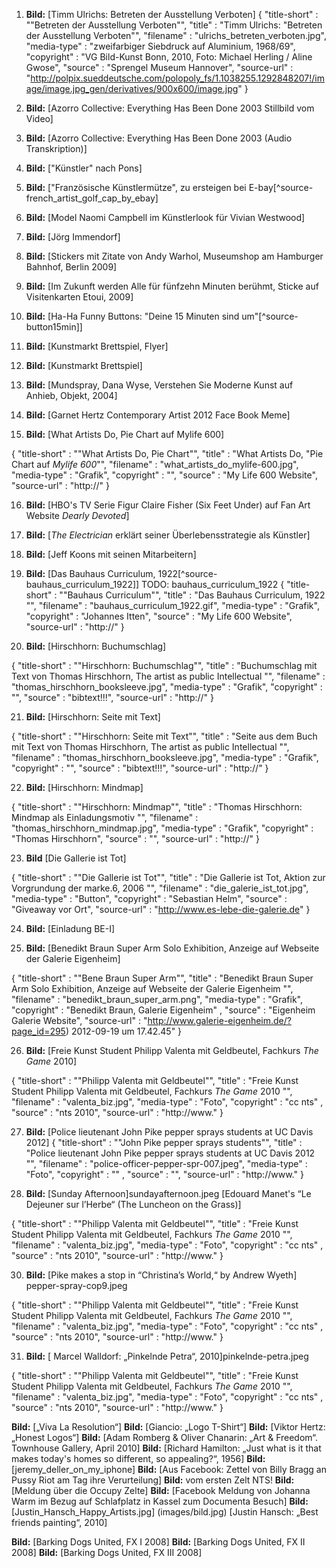 01. **Bild:** [Timm Ulrichs: Betreten der Ausstellung Verboten]
{
  "title-short" : "\"Betreten der Ausstellung Verboten\"",
  "title" : "Timm Ulrichs: \"Betreten der Ausstellung Verboten\"",
  "filename" : "ulrichs_betreten_verboten.jpg",
  "media-type" : "zweifarbiger Siebdruck auf Aluminium, 1968/69",
  "copyright" : "VG Bild-Kunst Bonn, 2010, Foto: Michael Herling / Aline Gwose",
  "source" : "Sprengel Museum Hannover",
  "source-url" : "http://polpix.sueddeutsche.com/polopoly_fs/1.1038255.1292848207!/image/image.jpg_gen/derivatives/900x600/image.jpg"
}

02. **Bild:** [Azorro Collective: Everything Has Been Done 2003 Stillbild vom Video]

03. **Bild:** [Azorro Collective: Everything Has Been Done 2003 (Audio Transkription)]

04. **Bild:** ["Künstler" nach Pons]  

05. **Bild:** ["Französische Künstlermütze", zu ersteigen bei E-bay[^source-french_artist_golf_cap_by_ebay]

06. **Bild:** [Model Naomi Campbell im Künstlerlook für Vivian Westwood]

07. **Bild:** [Jörg Immendorf]

08. **Bild:** [Stickers mit Zitate von Andy Warhol, Museumshop am Hamburger Bahnhof, Berlin 2009]
09. **Bild:** [Im Zukunft werden Alle für fünfzehn Minuten berühmt, Sticke auf Visitenkarten Etoui, 2009]
10. **Bild:** [Ha-Ha Funny Buttons: "Deine 15 Minuten sind um"[^source-button15min]] 


11. **Bild:** [Kunstmarkt Brettspiel, Flyer] 
12. **Bild:** [Kunstmarkt Brettspiel]

13. **Bild:** [Mundspray, Dana Wyse, Verstehen Sie Moderne Kunst auf Anhieb, Objekt, 2004]

14. **Bild:** [Garnet Hertz Contemporary Artist 2012 Face Book Meme]

15. **Bild:** [What Artists Do, Pie Chart auf Mylife 600]

{
  "title-short" : "\"What Artists Do, Pie Chart\"",
  "title" : "What Artists Do, \"Pie Chart auf *Mylife 600*\"",
  "filename" : "what_artists_do_mylife-600.jpg",
  "media-type" : "Grafik",
  "copyright" : "",
  "source" : "My Life 600 Website",
  "source-url" : "http://"
}

16. **Bild:** [HBO's TV Serie Figur Claire Fisher (Six Feet Under) auf Fan Art Website *Dearly Devoted*]

17. **Bild:** [*The Electrician* erklärt seiner Überlebensstrategie als Künstler] 

18. **Bild:** [Jeff Koons mit seinen Mitarbeitern]

19. **Bild:** [Das Bauhaus Curriculum, 1922[^source-bauhaus_curriculum_1922]] TODO: bauhaus_curriculum_1922
{
  "title-short" : "\"Bauhaus Curriculum\"",
  "title" : "Das Bauhaus Curriculum, 1922 \"",
  "filename" : "bauhaus_curriculum_1922.gif",
  "media-type" : "Grafik",
  "copyright" : "Johannes Itten",
  "source" : "My Life 600 Website",
  "source-url" : "http://"
}


20. **Bild:** [Hirschhorn: Buchumschlag]



{
  "title-short" : "\"Hirschhorn: Buchumschlag\"",
  "title" : "Buchumschlag mit Text von Thomas Hirschhorn, The artist as public Intellectual \"",
  "filename" : "thomas_hirschhorn_booksleeve.jpg",
  "media-type" : "Grafik",
  "copyright" : "",
  "source" : "bibtext!!!",
  "source-url" : "http://"
}


21. **Bild:** [Hirschhorn: Seite mit Text]


{
  "title-short" : "\"Hirschhorn: Seite mit Text\"",
  "title" : "Seite aus dem Buch mit Text von Thomas Hirschhorn, The artist as public Intellectual \"",
  "filename" : "thomas_hirschhorn_booksleeve.jpg",
  "media-type" : "Grafik",
  "copyright" : "",
  "source" : "bibtext!!!",
  "source-url" : "http://"
}



22. **Bild:** [Hirschhorn: Mindmap]

{
  "title-short" : "\"Hirschhorn: Mindmap\"",
  "title" : "Thomas Hirschhorn: Mindmap als Einladungsmotiv \"",
  "filename" : "thomas_hirschhorn_mindmap.jpg",
  "media-type" : "Grafik",
  "copyright" : "Thomas Hirschhorn",
  "source" : "",
  "source-url" : "http://"
}




23. **Bild** [Die Gallerie ist Tot]

{
  "title-short" : "\"Die Gallerie ist Tot\"",
  "title" : "Die Gallerie ist Tot, Aktion zur Vorgrundung der marke.6, 2006 \"",
  "filename" : "die_galerie_ist_tot.jpg",
  "media-type" : "Button",
  "copyright" : "Sebastian Helm",
  "source" : "Giveaway vor Ort",
  "source-url" : "http://www.es-lebe-die-galerie.de"
}


24. **Bild:** [Einladung BE-I]


25. **Bild:** [Benedikt Braun Super Arm Solo Exhibition, Anzeige auf Webseite der Galerie Eigenheim]  

{
  "title-short" : "\"Bene Braun Super Arm\"",
  "title" : "Benedikt Braun Super Arm Solo Exhibition, Anzeige auf Webseite der Galerie Eigenheim \"",
  "filename" : "benedikt_braun_super_arm.png",
  "media-type" : "Grafik",
  "copyright" : "Benedikt Braun, Galerie Eigenheim" ,
  "source" : "Eigenheim Galerie Website",
  "source-url" : "http://www.galerie-eigenheim.de/?page_id=295) 2012-09-19 um 17.42.45"
}


26. **Bild:** [Freie Kunst Student Philipp Valenta mit Geldbeutel, Fachkurs *The Game* 2010] 

{
  "title-short" : "\"Philipp Valenta mit Geldbeutel\"",
  "title" : "Freie Kunst Student Philipp Valenta mit Geldbeutel, Fachkurs *The Game* 2010 \"",
  "filename" : "valenta_biz.jpg",
  "media-type" : "Foto",
  "copyright" : "cc nts" ,
  "source" : "nts 2010",
  "source-url" : "http://www."
}




27. **Bild:** [Police lieutenant John Pike pepper sprays students at UC Davis 2012]
{
  "title-short" : "\"John Pike pepper sprays students\"",
  "title" : "Police lieutenant John Pike pepper sprays students at UC Davis 2012 \"",
  "filename" : "police-officer-pepper-spr-007.jpeg",
  "media-type" : "Foto",
  "copyright" : "" ,
  "source" : "",
  "source-url" : "http://www."
}

28. **Bild:** [Sunday Afternoon]sundayafternoon.jpeg [Edouard Manet's “Le Dejeuner sur l’Herbe“ (The Luncheon on the Grass)]

{
  "title-short" : "\"Philipp Valenta mit Geldbeutel\"",
  "title" : "Freie Kunst Student Philipp Valenta mit Geldbeutel, Fachkurs *The Game* 2010 \"",
  "filename" : "valenta_biz.jpg",
  "media-type" : "Foto",
  "copyright" : "cc nts" ,
  "source" : "nts 2010",
  "source-url" : "http://www."
}

30. **Bild:** [Pike makes a stop in “Christina’s World,“ by Andrew Wyeth] pepper-spray-cop9.jpeg

{
  "title-short" : "\"Philipp Valenta mit Geldbeutel\"",
  "title" : "Freie Kunst Student Philipp Valenta mit Geldbeutel, Fachkurs *The Game* 2010 \"",
  "filename" : "valenta_biz.jpg",
  "media-type" : "Foto",
  "copyright" : "cc nts" ,
  "source" : "nts 2010",
  "source-url" : "http://www."
}

31. **Bild:** [ Marcel Walldorf: „Pinkelnde Petra“, 2010]pinkelnde-petra.jpeg

{
  "title-short" : "\"Philipp Valenta mit Geldbeutel\"",
  "title" : "Freie Kunst Student Philipp Valenta mit Geldbeutel, Fachkurs *The Game* 2010 \"",
  "filename" : "valenta_biz.jpg",
  "media-type" : "Foto",
  "copyright" : "cc nts" ,
  "source" : "nts 2010",
  "source-url" : "http://www."
}







**Bild:** [„Viva La Resolution“]
**Bild:** [Giancio: „Logo T-Shirt“]
**Bild:** [Viktor Hertz: „Honest Logos“]
**Bild:** [Adam Romberg & Oliver Chanarin: „Art & Freedom“. Townhouse Gallery, April 2010] 
**Bild:** [Richard Hamilton: „Just what is it that makes today's homes so different, so appealing?“, 1956]
**Bild:** [jeremy_deller_on_my_iphone]
**Bild:** [Aus Facebook: Zettel von Billy Bragg an Pussy Riot am Tag ihre Verurteilung]
**Bild:** vom ersten Zelt NTS!
**Bild:** [Meldung über die Occupy Zelte] 
**Bild:** [Facebook Meldung von Johanna Warm im Bezug auf Schlafplatz in Kassel zum Documenta Besuch]
**Bild:** [Justin_Hansch_Happy_Artists.jpg]  (images/bild.jpg) [Justin Hansch: „Best friends painting“, 2010]

**Bild:** [Barking Dogs United, FX I 2008]
**Bild:** [Barking Dogs United, FX II 2008]
**Bild:** [Barking Dogs United, FX III 2008]
